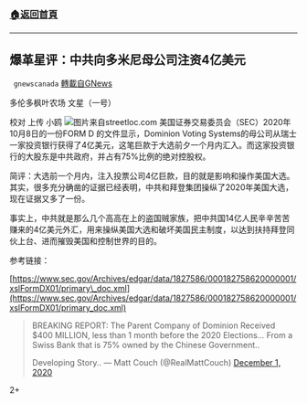 ###  [:house:返回首頁](https://github.com/ourhimalayas/txt)
---

## 爆革星评：中共向多米尼母公司注资4亿美元
` gnewscanada` [轉載自GNews](https://gnews.org/zh-hans/609113/)

多伦多枫叶农场 文星（一号）

校对 上传 小鸥
![]()![](https://gnews-media-offload.s3.amazonaws.com/wp-content/uploads/2020/12/02004231/ubs.png)图片来自streetloc.com
美国证券交易委员会（SEC）2020年10月8日的一份FORM D 的文件显示，Dominion Voting Systems的母公司从瑞士一家投资银行获得了4亿美元，这笔巨款于大选前夕一个月内汇入。而这家投资银行的大股东是中共政府，并占有75%比例的绝对控股权。

简评：大选前一个月内，注入投票公司4亿巨款，目的就是影响和操作美国大选。其实，很多充分确凿的证据已经表明，中共和拜登集团操纵了2020年美国大选，现在证据又多了一份。

事实上，中共就是那么几个高高在上的盗国贼家族，把中共国14亿人民辛辛苦苦赚来的4亿美元外汇，用来操纵美国大选和破坏美国民主制度，以达到扶持拜登同伙上台、进而摧毁美国和控制世界的目的。

参考链接：

[https://www.sec.gov/Archives/edgar/data/1827586/000182758620000001/xslFormDX01/primary\_doc.xml](https://www.sec.gov/Archives/edgar/data/1827586/000182758620000001/xslFormDX01/primary_doc.xml)



> BREAKING REPORT: The Parent Company of Dominion Received $400 MILLION, less than 1 month before the 2020 Elections… From a Swiss Bank that is 75% owned by the Chinese Government.. 
> 
> Developing Story..
> — Matt Couch (@RealMattCouch) [December 1, 2020](https://twitter.com/RealMattCouch/status/1333846812894126080?ref_src=twsrc%5Etfw)



2+
